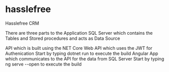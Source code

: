 # hasslefree
Hasslefree CRM

There are three parts to the Application
SQL Server which contains the Tables and Stored procedures and acts as Data Source

API which is built using the NET Core Web API which uses the JWT for Authenication
Start by typing dotnet run to execute the build
Angular App which communicates to the API for the data from SQL Server
Start by typing ng serve --open to execute the build


